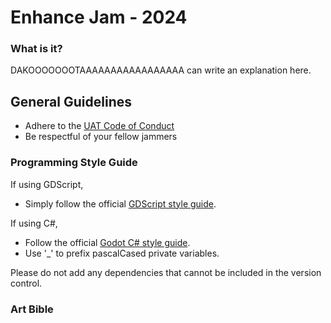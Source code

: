 # Enhance Jam - 2024
### What is it?
DAKOOOOOOOTAAAAAAAAAAAAAAAAA can write an explanation here.
## General Guidelines
- Adhere to the [UAT Code of Conduct](https://www.uat.edu/uat-policies)
- Be respectful of your fellow jammers
### Programming Style Guide
If using GDScript, 
- Simply follow the official [GDScript style guide](https://docs.godotengine.org/en/stable/tutorials/scripting/gdscript/gdscript_styleguide.html).

If using C#,
- Follow the official [Godot C# style guide](https://docs.godotengine.org/en/stable/tutorials/scripting/c_sharp/c_sharp_style_guide.html).
- Use '_' to prefix pascalCased private variables.

Please do not add any dependencies that cannot be included in the version control.
### Art Bible
